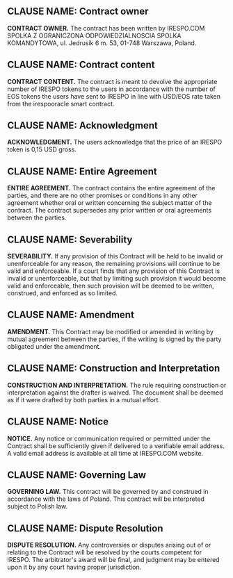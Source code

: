 ## CLAUSE NAME: Contract owner

**CONTRACT OWNER.** The contract has been written by IRESPO.COM SPOLKA Z OGRANICZONA ODPOWIEDZIALNOSCIA SPOLKA KOMANDYTOWA, ul. Jedrusik 6 m. 53, 01-748 Warszawa, Poland.

## CLAUSE NAME: Contract content

**CONTRACT CONTENT.** The contract is meant to devolve the appropriate number of IRESPO tokens to the users in accordance with the number of EOS tokens the users have sent to IRESPO in line with USD/EOS rate taken from the irespooracle smart contract.  

## CLAUSE NAME: Acknowledgment 

**ACKNOWLEDGMENT.** The users acknowledge that the price of an IRESPO token is 0,15 USD gross.

## CLAUSE NAME: Entire Agreement

**ENTIRE AGREEMENT.** The contract contains the entire agreement of the parties, and there are no other promises or conditions in any other agreement whether oral or written concerning the subject matter of the contract. The contract supersedes any prior written or oral agreements between the parties.

## CLAUSE NAME: Severability

**SEVERABILITY.** If any provision of this Contract will be held to be invalid or unenforceable for any reason, the remaining provisions will continue to be valid and enforceable. If a court finds that any provision of this Contract is invalid or unenforceable, but that by limiting such provision it would become valid and enforceable, then such provision will be deemed to be written, construed, and enforced as so limited.

## CLAUSE NAME: Amendment

**AMENDMENT.** This Contract may be modified or amended in writing by mutual agreement between the parties, if the writing is signed by the party obligated under the amendment.

## CLAUSE NAME: Construction and Interpretation

**CONSTRUCTION AND INTERPRETATION.** The rule requiring construction or interpretation against the drafter is waived. The document shall be deemed as if it were drafted by both parties in a mutual effort.

## CLAUSE NAME: Notice

**NOTICE.** Any notice or communication required or permitted under the Contract shall be sufficiently given if delivered to a verifiable email address. A valid email address is available at all time at IRESPO.COM website. 

## CLAUSE NAME: Governing Law

**GOVERNING LAW.** This contract will be governed by and construed in accordance with the laws of Poland. This contract will be interpreted subject to Polish law. 

## CLAUSE NAME: Dispute Resolution

**DISPUTE RESOLUTION.** Any controversies or disputes arising out of or relating to the Contract will be resolved by the courts competent for IRESPO. The arbitrator's award will be final, and judgment may be entered upon it by any court having proper jurisdiction.


